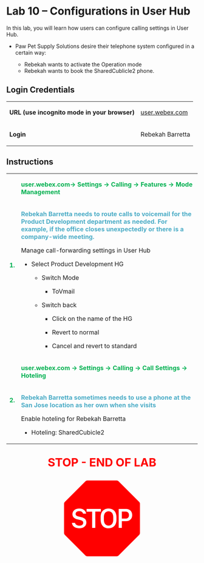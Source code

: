 <style>

  td  {
    font-style: normal;
    font-size: 16px;
    }


    #p1 {
    color: #00B050;
    font-weight: bold;
    }

  #p2 {
    color: #4BACC6;
    font-weight: bold;
    }

  #p3 {
    font-weight: bold;
    }
    
  #p4 {
    color: red;
    font-weight: bold;
    text-align: center;
    font-size: 30px;
    }

  .container {
  text-align: center;
  }

</style>


# Lab 10 – Configurations in User Hub

In this lab, you will learn how users can configure calling settings in User Hub.

- Paw Pet Supply Solutions desire their telephone system configured in a certain way: 

    * Rebekah wants to activate the Operation mode
    * Rebekah wants to book the SharedCublicle2 phone.

## Login Credentials

<table>
<tr>
<td><p id="p3">URL (use incognito mode in your browser)</p></td>
<td><a href="https://user.webex.com">user.webex.com</a></td>
</tr>
<tr>
<td><p id="p3">Login</p></td>
<td>Rebekah Barretta </td>
</tr>
</table>

## Instructions

<table>
<colgroup>
<col style="width: 4%" />
<col style="width: 95%" />
</colgroup>
<tbody>
<tr>
<td rowspan="2"><p id="p1">1.</p></td>
<td><p id="p1">user.webex.com-&gt; Settings -&gt; Calling -&gt; Features -&gt; Mode Management</p></td>
</tr>
<tr>
<td><p id="p2">Rebekah Barretta needs to route calls to voicemail for the Product Development department as needed. For example, if the office
closes unexpectedly or there is a company-wide meeting.</p>
<p>Manage call-forwarding settings in User Hub</p>
<ul>
<li><p>Select Product Development HG</p>
<ul>
<li><p>Switch Mode</p>
<ul>
<li><p>ToVmail</p></li>
</ul></li>
<li><p>Switch back</p>
<ul>
<li><p>Click on the name of the HG</p></li>
<li><p>Revert to normal</p></li>
<li><p>Cancel and revert to standard</p></li>
</ul>
</li>
</ul></li>
</ul></td>
</tr>


<tr>
<td rowspan="2"><p id="p1">2.</p></td>
<td><p id="p1">user.webex.com -&gt; Settings -&gt; Calling -&gt; Call Settings -&gt; Hoteling</p></td>
</tr>
<tr>
<td><p id="p2">Rebekah Barretta sometimes needs to use a phone at the San Jose location as her own when she visits</p>
<p>Enable hoteling for Rebekah Barretta</p>
<ul>
<li><p>Hoteling: SharedCubicle2</p></li>
</ul></td>
</tr>
</tbody>
</table>

<p id="p4">STOP - END OF LAB</p>

<div class="container">
<svg xmlns="http://www.w3.org/2000/svg" width="200" height="200" fill="red" class="bi bi-sign-stop-fill" viewBox="0 0 16 16">
  <path d="M10.371 8.277v-.553c0-.827-.422-1.234-.987-1.234-.572 0-.99.407-.99 1.234v.553c0 .83.418 1.237.99 1.237.565 0 .987-.408.987-1.237m2.586-.24c.463 0 .735-.272.735-.744s-.272-.741-.735-.741h-.774v1.485z"/>
  <path d="M4.893 0a.5.5 0 0 0-.353.146L.146 4.54A.5.5 0 0 0 0 4.893v6.214a.5.5 0 0 0 .146.353l4.394 4.394a.5.5 0 0 0 .353.146h6.214a.5.5 0 0 0 .353-.146l4.394-4.394a.5.5 0 0 0 .146-.353V4.893a.5.5 0 0 0-.146-.353L11.46.146A.5.5 0 0 0 11.107 0zM3.16 10.08c-.931 0-1.447-.493-1.494-1.132h.653c.065.346.396.583.891.583.524 0 .83-.246.83-.62 0-.303-.203-.467-.637-.572l-.656-.164c-.61-.147-.978-.51-.978-1.078 0-.706.597-1.184 1.444-1.184.853 0 1.386.475 1.436 1.087h-.645c-.064-.32-.352-.542-.797-.542-.472 0-.77.246-.77.6 0 .261.196.437.553.522l.654.161c.673.164 1.06.487 1.06 1.11 0 .736-.574 1.228-1.544 1.228Zm3.427-3.51V10h-.665V6.57H4.753V6h3.006v.568H6.587Zm4.458 1.16v.544c0 1.131-.636 1.805-1.661 1.805-1.026 0-1.664-.674-1.664-1.805V7.73c0-1.136.638-1.807 1.664-1.807s1.66.674 1.66 1.807ZM11.52 6h1.535c.82 0 1.316.55 1.316 1.292 0 .747-.501 1.289-1.321 1.289h-.865V10h-.665V6.001Z"/>
</svg>
</div>